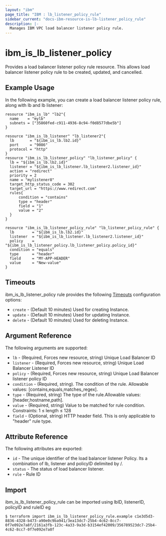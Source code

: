 ```yaml
---
layout: "ibm"
page_title: "IBM : lb_listener_policy_rule"
sidebar_current: "docs-ibm-resource-is-lb-listener_policy_rule"
description: |-
  Manages IBM VPC load balancer listener policy rule.
---
```


# ibm\_is_lb_listener_policy

Provides a load balancer listener policy rule resource. This allows load balancer listener policy rule to be created, updated, and cancelled.

## Example Usage

In the following example, you can create a load balancer listener policy rule, along with lb and lb listener:

```hcl
resource "ibm_is_lb" "lb2"{
  name    = "mylb"
  subnets = ["35860fed-c911-4936-8c94-f0d8577dbe5b"]
}

resource "ibm_is_lb_listener" "lb_listener2"{
  lb       = "${ibm_is_lb.lb2.id}"
  port     = "9086"
  protocol = "http"
}
resource "ibm_is_lb_listener_policy" "lb_listener_policy" {
  lb = "${ibm_is_lb.lb2.id}"
  listener = "${ibm_is_lb_listener.lb_listener2.listener_id}"
  action = "redirect"
  priority = 2
  name = "mylistener8"
  target_http_status_code = 302
  target_url = "https://www.redirect.com"
  rules{
      condition = "contains"
      type = "header"
      field = "1"
      value = "2"
  }
}

resource "ibm_is_lb_listener_policy_rule" "lb_listener_policy_rule" {
  lb        = "${ibm_is_lb.lb2.id}"
  listener  = "${ibm_is_lb_listener.lb_listener2.listener_id}"
  policy    = "${ibm_is_lb_listener_policy.lb_listener_policy.policy_id}"
  condition = "equals"
  type      = "header"
  field     = "MY-APP-HEADER"
  value     = "New-value"
}
```
## Timeouts

ibm_is_lb_listener_policy rule provides the following [Timeouts](https://www.terraform.io/docs/configuration/resources.html#timeouts) configuration options:

* `create` - (Default 10 minutes) Used for creating Instance.
* `update` - (Default 10 minutes) Used for updating Instance.
* `delete` - (Default 10 minutes) Used for deleting Instance.


## Argument Reference

The following arguments are supported:

* `lb` - (Required, Forces new resource, string) Unique Load Balancer ID
* `listener` - (Required, Forces new resource, string) Unique Load Balancer Listener ID
* `policy` - (Required, Forces new resource, string) Unique Load Balancer listener policy ID
* `condition` - (Required, string). The condition of the rule. Allowable values: [contains,equals,matches_regex].
* `type` - (Required, string) The type of the rule.Allowable values: [header,hostname,path].
* `value` - (Required, string) Value to be matched for rule condition. Constraints: 1 ≤ length ≤ 128
* `field` - (Optional, string) HTTP header field. This is only applicable to "header" rule type. 


## Attribute Reference

The following attributes are exported:

* `id` - The unique identifier of the load balancer listener Policy. Its a combination of lb, listener and policyID delimited by /.
* `status` - The status of load balancer listener.
* `rule` - Rule ID

## Import

ibm_is_lb_listener_policy_rule can be imported using lbID, listenerID, policyID and ruleID eg

```
$ terraform import ibm_is_lb_listener_policy_rule.example c1e3d5d3-8836-4328-b473-a90e0c9ba941/3ea13dc7-25b4-4c62-8cc7-0f7e092e7a8f/2161a3fb-123c-4a33-9a3d-b3154ef42009/356789523dc7-25b4-4c62-8cc7-0f7e092e7a8f
```
